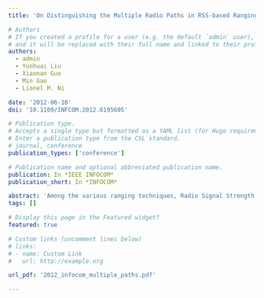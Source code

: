 ```yaml
---
title: 'On Distinguishing the Multiple Radio Paths in RSS-based Ranging'

# Authors
# If you created a profile for a user (e.g. the default `admin` user), write the username (folder name) here
# and it will be replaced with their full name and linked to their profile.
authors:
  - admin
  - Yunhuai Liu
  - Xiaonan Guo
  - Min Gao
  - Lionel M. Ni

date: '2012-06-10'
doi: '10.1109/INFCOM.2012.6195605'

# Publication type.
# Accepts a single type but formatted as a YAML list (for Hugo requirements).
# Enter a publication type from the CSL standard.
# journal, conference
publication_types: ['conference']

# Publication name and optional abbreviated publication name.
publication: In *IEEE INFOCOM*
publication_short: In *INFOCOM*

abstract: 'Among the various ranging techniques, Radio Signal Strength (RSS) based approaches attract intensive research interests because of its low cost and wide applicability. RSS-based ranging is apt to be affected by the multipath phenomenon which allows the radio signals to reach the destination through multiple propagation paths. To address this issue, previous works try to profile the environment and refer this profile in run-time. In practical dynamic environments, however, the profile frequently changes and the painful retraining is needed. Rather than such static ways of profiling the environments, in this paper, we try to accommodate the environmental dynamics automatically in real-time. The key observation is that given a pair of nodes, the RSS at different spectrum channels will be different. This difference carries the valuable phase information of the radio signals. By analyzing these RSS values, we are able to identify the amplitude of signals solely from the Line-of-Sight (LOS) path. This LOS amplitude is a simple function of the path length (the physical distance). We find that the analysis is a typical non-linear curvature fitting problem that has no general routing algorithms. We prove this problem format is ill-conditioned which has no stable and trustable solutions. To deal with this issue, we further explore the practical considerations for the problem and reform it to a greatly improved conditioning shape. We solve the problem by numerical iterations and implement these ideas in a real-time indoor tracking system called MuD. MuD employs only three TelosB nodes as anchors. The experiment results show that in a dynamic environment where five people move around, the averaged localization error is 1 meter. Compared with the traditional RSS-based approaches in dynamic environment, the accuracy improves up to 10 times.'
tags: []

# Display this page in the Featured widget?
featured: true

# Custom links (uncomment lines below)
# links:
# - name: Custom Link
#   url: http://example.org

url_pdf: '2012_infocom_multiple_paths.pdf'

---
```

